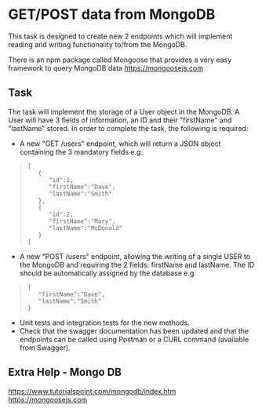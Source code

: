 # GET/POST data from MongoDB

This task is designed to create new 2 endpoints which will implement reading and writing functionality to/from the MongoDB.

There is an npm package called Mongoose that provides a very easy framework to query MongoDB data <https://mongoosejs.com>

## Task

The task will implement the storage of a User object in the MongoDB. A User will have 3 fields of information, an ID and their "firstName" and "lastName" stored. In order to complete the task, the following is required:

-   A new "GET /users" endpoint, which will return a JSON object containing the 3 mandatory fields e.g.

>     [
>        {
>           "id":1,
>           "firstName":"Dave",
>           "lastName":"Smith"
>        },
>        {
>           "id":2,
>           "firstName":"Mary",
>           "lastName":"McDonald"
>        }
>     ]

-   A new "POST /users" endpoint, allowing the writing of a single USER to the MongoDB and requiring the 2 fields: firstName and lastName. The ID should be automatically assigned by the database e.g.

>     {
>        "firstName":"Dave",
>        "lastName":"Smith"
>     }

-   Unit tests and integration tests for the new methods.
-   Check that the swagger documentation has been updated and that the endpoints can be called using Postman or a CURL command (available from Swagger).

## Extra Help - Mongo DB

<https://www.tutorialspoint.com/mongodb/index.htm>
<https://mongoosejs.com>
